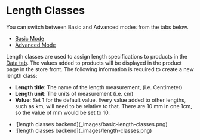 Length Classes
==============

<div class="uk-alert-info uk-alert">
  <span class="uk-icon-info-circle"></span> You can switch between Basic and Advanced modes from the tabs below.
</div>
<ul class="uk-tab" data-uk-tab="{connect:'#doc-tabs', animation: 'fade'}">
    <li><a href="">Basic Mode</a></li>
    <li><a href="">Advanced Mode</a></li>
</ul>

Length classes are used to assign length specifications to products in the [Data tab](docs/user-manual/catalog/products/data). The values added to products will be displayed in the product page in the store front. The following information is required to create a new length class:

- **Length title**: The name of the length measurement, (i.e. Centimeter)
- **Length unit**: The units of measurement (i.e. cm)
- **Value**: Set 1 for the default value. Every value added to other lengths, such as km, will need to be relative to that. There are 10 mm in one 1cm, so the value of mm would be set to 10.

<ul id="doc-tabs" class="uk-switcher uk-margin">
    <li markdown="1">![length classes backend](_images/basic-length-classes.png)</li>
    <li markdown="1">![length classes backend](_images/length-classes.png)</li>
</ul>
